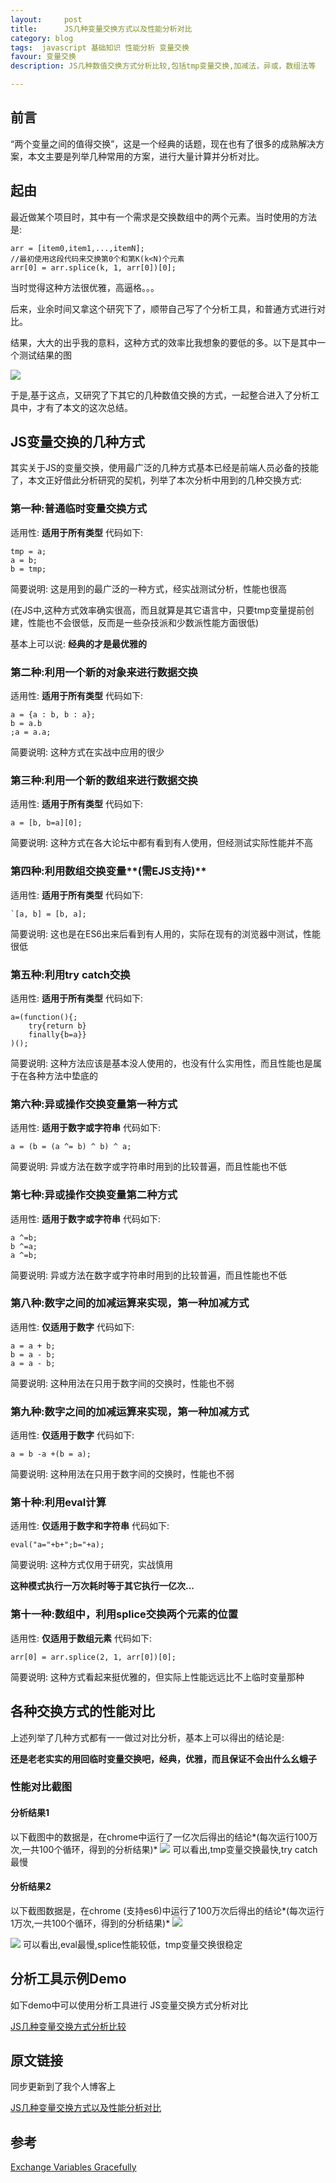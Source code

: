 ```yaml
---
layout:     post
title:      JS几种变量交换方式以及性能分析对比
category: blog
tags:  javascript 基础知识 性能分析 变量交换
favour: 变量交换
description: JS几种数值交换方式分析比较,包括tmp变量交换,加减法，异或，数组法等

---
```


## 前言
“两个变量之间的值得交换”，这是一个经典的话题，现在也有了很多的成熟解决方案，本文主要是列举几种常用的方案，进行大量计算并分析对比。

## 起由
最近做某个项目时，其中有一个需求是交换数组中的两个元素。当时使用的方法是:

```
arr = [item0,item1,...,itemN];
//最初使用这段代码来交换第0个和第K(k<N)个元素
arr[0] = arr.splice(k, 1, arr[0])[0];
```
当时觉得这种方法很优雅，高逼格。。。

后来，业余时间又拿这个研究下了，顺带自己写了个分析工具，和普通方式进行对比。

结果，大大的出乎我的意料，这种方式的效率比我想象的要低的多。以下是其中一个测试结果的图

![](https://dailc.github.io/jsfoundation-perfanalysis/staticresource/performanceAnalysis/demo_js_performanceAnalysis_jsexchangevalue_3.png)

于是,基于这点，又研究了下其它的几种数值交换的方式，一起整合进入了分析工具中，才有了本文的这次总结。

## JS变量交换的几种方式
其实关于JS的变量交换，使用最广泛的几种方式基本已经是前端人员必备的技能了，本文正好借此分析研究的契机，列举了本次分析中用到的几种交换方式:

### 第一种:普通临时变量交换方式
适用性: **适用于所有类型**
代码如下:

``` 
tmp = a;
a = b;
b = tmp; 
```
简要说明:
这是用到的最广泛的一种方式，经实战测试分析，性能也很高

(在JS中,这种方式效率确实很高，而且就算是其它语言中，只要tmp变量提前创建，性能也不会很低，反而是一些杂技派和少数派性能方面很低)

基本上可以说: **经典的才是最优雅的**

### 第二种:利用一个新的对象来进行数据交换
适用性: **适用于所有类型**
代码如下:

```
a = {a : b, b : a};
b = a.b
;a = a.a;
```
简要说明:
这种方式在实战中应用的很少

### 第三种:利用一个新的数组来进行数据交换
适用性: **适用于所有类型**
代码如下:

```
a = [b, b=a][0];
```
简要说明:
这种方式在各大论坛中都有看到有人使用，但经测试实际性能并不高

### 第四种:利用数组交换变量**(需EJS支持)**
适用性: **适用于所有类型**
代码如下:

```
`[a, b] = [b, a];
```
简要说明:
这也是在ES6出来后看到有人用的，实际在现有的浏览器中测试，性能很低

### 第五种:利用try catch交换
适用性: **适用于所有类型**
代码如下:

```
a=(function(){;
    try{return b}
    finally{b=a}}
)();
```
简要说明:
这种方法应该是基本没人使用的，也没有什么实用性，而且性能也是属于在各种方法中垫底的

### 第六种:异或操作交换变量第一种方式
适用性: **适用于数字或字符串**
代码如下:

```
a = (b = (a ^= b) ^ b) ^ a;
```
简要说明:
异或方法在数字或字符串时用到的比较普遍，而且性能也不低

### 第七种:异或操作交换变量第二种方式
适用性: **适用于数字或字符串**
代码如下:

```
a ^=b;
b ^=a;
a ^=b;
```
简要说明:
异或方法在数字或字符串时用到的比较普遍，而且性能也不低

### 第八种:数字之间的加减运算来实现，第一种加减方式
适用性: **仅适用于数字**
代码如下:

```
a = a + b;
b = a - b; 
a = a - b; 
```
简要说明:
这种用法在只用于数字间的交换时，性能也不弱

### 第九种:数字之间的加减运算来实现，第一种加减方式
适用性: **仅适用于数字**
代码如下:

```
a = b -a +(b = a);
```
简要说明:
这种用法在只用于数字间的交换时，性能也不弱

### 第十种:利用eval计算
适用性: **仅适用于数字和字符串**
代码如下:

```
eval("a="+b+";b="+a);
```
简要说明:
这种方式仅用于研究，实战慎用

**这种模式执行一万次耗时等于其它执行一亿次...**

### 第十一种:数组中，利用splice交换两个元素的位置
适用性: **仅适用于数组元素**
代码如下:

```
arr[0] = arr.splice(2, 1, arr[0])[0];
```
简要说明:
这种方式看起来挺优雅的，但实际上性能远远比不上临时变量那种

## 各种交换方式的性能对比
上述列举了几种方式都有一一做过对比分析，基本上可以得出的结论是: 

**还是老老实实的用回临时变量交换吧，经典，优雅，而且保证不会出什么幺蛾子**

### 性能对比截图

#### 分析结果1
以下截图中的数据是，在chrome中运行了一亿次后得出的结论*(每次运行100万次,一共100个循环，得到的分析结果)*
![](https://dailc.github.io/jsfoundation-perfanalysis/staticresource/performanceAnalysis/demo_js_performanceAnalysis_jsexchangevalue_4.png)
可以看出,tmp变量交换最快,try catch最慢

#### 分析结果2
以下截图数据是，在chrome (支持es6)中运行了100万次后得出的结论*(每次运行1万次,一共100个循环，得到的分析结果)*
![](https://dailc.github.io/jsfoundation-perfanalysis/staticresource/performanceAnalysis/demo_js_performanceAnalysis_jsexchangevalue_5.png)

![](https://dailc.github.io/jsfoundation-perfanalysis/staticresource/performanceAnalysis/demo_js_performanceAnalysis_jsexchangevalue_3.png)
可以看出,eval最慢,splice性能较低，tmp变量交换很稳定

## 分析工具示例Demo
如下demo中可以使用分析工具进行 JS变量交换方式分析对比

[JS几种变量交换方式分析比较](https://dailc.github.io/jsfoundation-perfanalysis/html/performanceAnalysis/demo_performanceAnalysis_jsexchangevalue.html)

## 原文链接
同步更新到了我个人博客上

[JS几种变量交换方式以及性能分析对比](https://dailc.github.io/2016/11/21/baseKnowlenge_javascript_exchangeValue.html)

## 参考 
[Exchange Variables Gracefully](https://jsperf.com/exchange-variables-gracefully/2)